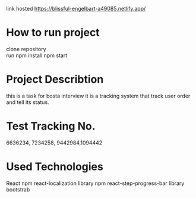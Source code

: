 link hosted https://blissful-engelbart-a49085.netlify.app/

# How to run project
clone repository <br>
run npm install
npm start

# Project Describtion
this is a task for bosta interview 
it is a tracking system that track user order and tell its status.

# Test Tracking No.
6636234, 7234258, 9442984,1094442

# Used Technologies
React
npm react-localization library
npm react-step-progress-bar library
bootstrab
